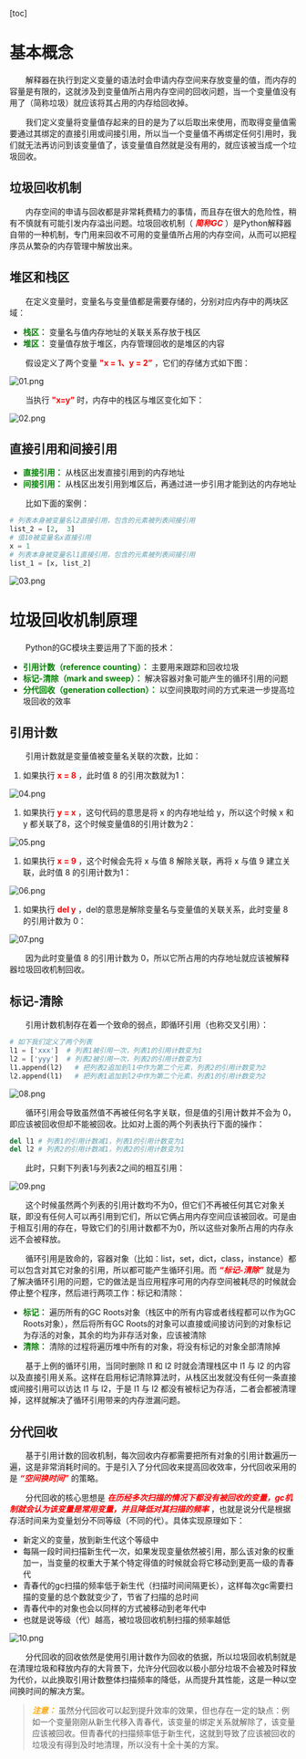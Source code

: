 [toc]

# 基本概念

&emsp;&emsp;解释器在执行到定义变量的语法时会申请内存空间来存放变量的值，而内存的容量是有限的，这就涉及到变量值所占用内存空间的回收问题，当一个变量值没有用了（简称垃圾）就应该将其占用的内存给回收掉。

&emsp;&emsp;我们定义变量将变量值存起来的目的是为了以后取出来使用，而取得变量值需要通过其绑定的直接引用或间接引用，所以当一个变量值不再绑定任何引用时，我们就无法再访问到该变量值了，该变量值自然就是没有用的，就应该被当成一个垃圾回收。

## 垃圾回收机制

&emsp;&emsp;内存空间的申请与回收都是非常耗费精力的事情，而且存在很大的危险性，稍有不慎就有可能引发内存溢出问题。垃圾回收机制（ <font color=red>*__简称GC__*</font> ）是Python解释器自带的一种机制，专门用来回收不可用的变量值所占用的内存空间，从而可以把程序员从繁杂的内存管理中解放出来。

## 堆区和栈区

&emsp;&emsp;在定义变量时，变量名与变量值都是需要存储的，分别对应内存中的两块区域：

+ <font color=green>**栈区：**</font> 变量名与值内存地址的关联关系存放于栈区
+ <font color=green>**堆区：**</font> 变量值存放于堆区，内存管理回收的是堆区的内容
 
&emsp;&emsp;假设定义了两个变量 <font color=red>**"x = 1、y = 2”**</font> ，它们的存储方式如下图：

![01.png](images/13/01.png)

&emsp;&emsp;当执行 <font color=red>**"x=y”**</font> 时，内存中的栈区与堆区变化如下：

![02.png](images/13/02.png)

## 直接引用和间接引用

+ <font color=green>**直接引用：**</font> 从栈区出发直接引用到的内存地址
+ <font color=green>**间接引用：**</font> 从栈区出发引用到堆区后，再通过进一步引用才能到达的内存地址

&emsp;&emsp;比如下面的案例：

```python
# 列表本身被变量名l2直接引用，包含的元素被列表间接引用
list_2 = [2,  3]
# 值10被变量名x直接引用
x = 1
# 列表本身被变量名l1直接引用，包含的元素被列表间接引用
list_1 = [x, list_2]
```

![03.png](images/13/03.png)

# 垃圾回收机制原理

&emsp;&emsp;Python的GC模块主要运用了下面的技术：

+ <font color=green>**引用计数（reference counting）：**</font> 主要用来跟踪和回收垃圾
+ <font color=green>**标记-清除（mark and sweep）：**</font> 解决容器对象可能产生的循环引用的问题
+ <font color=green>**分代回收（generation collection）：**</font> 以空间换取时间的方式来进一步提高垃圾回收的效率

## 引用计数

&emsp;&emsp;引用计数就是变量值被变量名关联的次数，比如：

1. 如果执行 <font color=red>**x = 8**</font> ，此时值 8 的引用次数就为1：

![04.png](images/13/04.png)

1. 如果执行 <font color=red>**y  =  x**</font> ，这句代码的意思是将 x 的内存地址给 y，所以这个时候 x 和 y 都关联了8，这个时候变量值8的引用计数为2：

![05.png](images/13/05.png)

1. 如果执行 <font color=red>**x  =  9**</font> ，这个时候会先将 x 与值 8 解除关联，再将 x 与值 9 建立关联，此时值 8 的引用计数为1：

![06.png](images/13/06.png)

1. 如果执行 <font color=red>**del y**</font> ，del的意思是解除变量名与变量值的关联关系，此时变量 8 的引用计数为 0：

![07.png](images/13/07.png)

&emsp;&emsp;因为此时变量值 8 的引用计数为 0，所以它所占用的内存地址就应该被解释器垃圾回收机制回收。

## 标记-清除

&emsp;&emsp;引用计数机制存在着一个致命的弱点，即循环引用（也称交叉引用）：

```python
# 如下我们定义了两个列表
l1 = ['xxx']  # 列表1被引用一次，列表1的引用计数变为1 
l2 = ['yyy']  # 列表2被引用一次，列表2的引用计数变为1  
l1.append(l2)   # 把列表2追加到l1中作为第二个元素，列表2的引用计数变为2
l2.append(l1)   # 把列表1追加到l2中作为第二个元素，列表1的引用计数变为2
```

![08.png](images/13/08.png)

&emsp;&emsp;循环引用会导致虽然值不再被任何名字关联，但是值的引用计数并不会为 0，即应该被回收但却不能被回收。比如对上面的两个列表执行下面的操作：

```python
del l1 # 列表1的引用计数减1，列表1的引用计数变为1
del l2 # 列表2的引用计数减1，列表2的引用计数变为1
```

&emsp;&emsp;此时，只剩下列表1与列表2之间的相互引用：

![09.png](images/13/09.png)

&emsp;&emsp;这个时候虽然两个列表的引用计数均不为0，但它们不再被任何其它对象关联，即没有任何人可以再引用到它们，所以它俩占用内存空间应该被回收。可是由于相互引用的存在，导致它们的引用计数都不为0，所以这些对象所占用的内存永远不会被释放。

&emsp;&emsp;循环引用是致命的，容器对象（比如：list，set，dict，class，instance）都可以包含对其它对象的引用，所以都可能产生循环引用。而 <font color=red>*__“标记-清除”__*</font> 就是为了解决循环引用的问题，它的做法是当应用程序可用的内存空间被耗尽的时候就会停止整个程序，然后进行两项工作：标记和清除：

+ <font color=green>**标记：**</font> 遍历所有的GC Roots对象（栈区中的所有内容或者线程都可以作为GC Roots对象），然后将所有GC Roots的对象可以直接或间接访问到的对象标记为存活的对象，其余的均为非存活对象，应该被清除
+ <font color=green>**清除：**</font> 清除的过程将遍历堆中所有的对象，将没有标记的对象全部清除掉
 
&emsp;&emsp;基于上例的循环引用，当同时删除 l1 和 l2 时就会清理栈区中 l1 与 l2 的内容以及直接引用关系。这样在启用标记清除算法时，从栈区出发就没有任何一条直接或间接引用可以访达 l1 与 l2，于是 l1 与 l2 都没有被标记为存活，二者会都被清理掉，这样就解决了循环引用带来的内存泄漏问题。

## 分代回收

&emsp;&emsp;基于引用计数的回收机制，每次回收内存都需要把所有对象的引用计数遍历一遍，这是非常消耗时间的。于是引入了分代回收来提高回收效率，分代回收采用的是 <font color=red>*__“空间换时间”__*</font> 的策略。
        
&emsp;&emsp;分代回收的核心思想是 <font color=red>*__在历经多次扫描的情况下都没有被回收的变量，gc机制就会认为该变量是常用变量，并且降低对其扫描的频率__*</font> ，也就是说分代是根据存活时间来为变量划分不同等级（不同的代）。具体实现原理如下：

+ 新定义的变量，放到新生代这个等级中
+ 每隔一段时间扫描新生代一次，如果发现变量依然被引用，那么该对象的权重加一，当变量的权重大于某个特定得值的时候就会将它移动到更高一级的青春代
+ 青春代的gc扫描的频率低于新生代（扫描时间间隔更长），这样每次gc需要扫描的变量的总个数就变少了，节省了扫描的总时间
+ 青春代中的对象也会以同样的方式被移动到老年代中
+ 也就是说等级（代）越高，被垃圾回收机制扫描的频率越低

![10.png](images/13/10.png)

&emsp;&emsp;分代回收的回收依然是使用引用计数作为回收的依据，所以垃圾回收机制就是在清理垃圾和释放内存的大背景下，允许分代回收以极小部分垃圾不会被及时释放为代价，以此换取引用计数整体扫描频率的降低，从而提升其性能，这是一种以空间换时间的解决方案。

> <font color=orange>*__注意：__*</font> 虽然分代回收可以起到提升效率的效果，但也存在一定的缺点：例如一个变量刚刚从新生代移入青春代，该变量的绑定关系就解除了，该变量应该被回收。但青春代的扫描频率低于新生代，这就到导致了应该被回收的垃圾没有得到及时地清理，所以没有十全十美的方案。